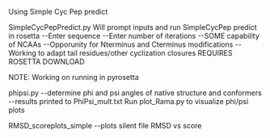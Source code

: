 Using Simple Cyc Pep predict

SimpleCycPepPredict.py
Will prompt inputs and run SimpleCycPep predict in rosetta
--Enter sequence
--Enter number of iterations
--SOME capability of NCAAs
--Opporunity for Nterminus and Cterminus modifications
--Working to adapt tail residues/other cyclization closures
REQUIRES ROSETTA DOWNLOAD

NOTE:
Working on running in pyrosetta

phipsi.py
--determine phi and psi angles of native structure and conformers
--results printed to PhiPsi_mult.txt
Run plot_Rama.py to visualize phi/psi plots

RMSD_scoreplots_simple
--plots silent file RMSD vs score

